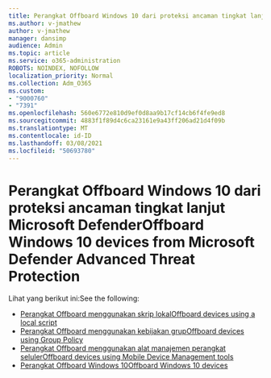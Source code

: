 ```yaml
---
title: Perangkat Offboard Windows 10 dari proteksi ancaman tingkat lanjut Microsoft Defender
ms.author: v-jmathew
author: v-jmathew
manager: dansimp
audience: Admin
ms.topic: article
ms.service: o365-administration
ROBOTS: NOINDEX, NOFOLLOW
localization_priority: Normal
ms.collection: Adm_O365
ms.custom:
- "9000760"
- "7391"
ms.openlocfilehash: 560e6772e810d9ef0d8aa9b17cf14cb6f4fe9ed8
ms.sourcegitcommit: 4883f1f89d4c6ca23161e9a43ff206ad21d4f09b
ms.translationtype: MT
ms.contentlocale: id-ID
ms.lasthandoff: 03/08/2021
ms.locfileid: "50693780"
---
```

# <a name="offboard-windows-10-devices-from-microsoft-defender-advanced-threat-protection"></a><span data-ttu-id="f9e08-102">Perangkat Offboard Windows 10 dari proteksi ancaman tingkat lanjut Microsoft Defender</span><span class="sxs-lookup"><span data-stu-id="f9e08-102">Offboard Windows 10 devices from Microsoft Defender Advanced Threat Protection</span></span>

<span data-ttu-id="f9e08-103">Lihat yang berikut ini:</span><span class="sxs-lookup"><span data-stu-id="f9e08-103">See the following:</span></span>

- [<span data-ttu-id="f9e08-104">Perangkat Offboard menggunakan skrip lokal</span><span class="sxs-lookup"><span data-stu-id="f9e08-104">Offboard devices using a local script</span></span>](https://go.microsoft.com/fwlink/?linkid=2143465)
- [<span data-ttu-id="f9e08-105">Perangkat Offboard menggunakan kebijakan grup</span><span class="sxs-lookup"><span data-stu-id="f9e08-105">Offboard devices using Group Policy</span></span>](https://go.microsoft.com/fwlink/?linkid=2143632)
- [<span data-ttu-id="f9e08-106">Perangkat Offboard menggunakan alat manajemen perangkat seluler</span><span class="sxs-lookup"><span data-stu-id="f9e08-106">Offboard devices using Mobile Device Management tools</span></span>](https://go.microsoft.com/fwlink/?linkid=2143633)
- [<span data-ttu-id="f9e08-107">Perangkat Offboard Windows 10</span><span class="sxs-lookup"><span data-stu-id="f9e08-107">Offboard Windows 10 devices</span></span>](https://go.microsoft.com/fwlink/?linkid=2143629)

